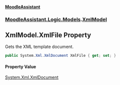 #### [MoodleAssistant](index.md 'index')
### [MoodleAssistant.Logic.Models](MoodleAssistant.Logic.Models.md 'MoodleAssistant.Logic.Models').[XmlModel](MoodleAssistant.Logic.Models.XmlModel.md 'MoodleAssistant.Logic.Models.XmlModel')

## XmlModel.XmlFile Property

Gets the XML template document.

```csharp
public System.Xml.XmlDocument XmlFile { get; set; }
```

#### Property Value
[System.Xml.XmlDocument](https://docs.microsoft.com/en-us/dotnet/api/System.Xml.XmlDocument 'System.Xml.XmlDocument')